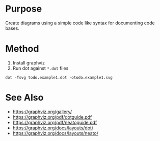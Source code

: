 # Purpose
Create diagrams using a simple code like syntax for documenting code bases.

# Method

1. Install graphviz
2. Run dot against `*.dot` files

```
dot -Tsvg todo.example1.dot -otodo.example1.svg 
```

# See Also
* https://graphviz.org/gallery/
* https://graphviz.org/pdf/dotguide.pdf
* https://graphviz.org/pdf/neatoguide.pdf
* https://graphviz.org/docs/layouts/dot/
* https://graphviz.org/docs/layouts/neato/